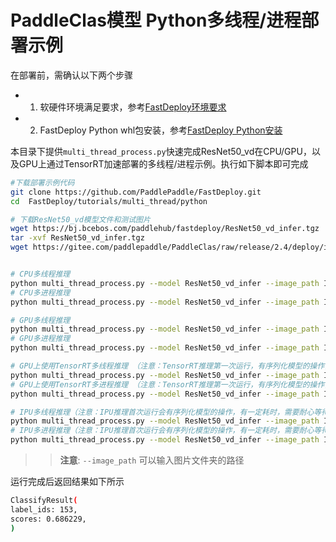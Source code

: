 # PaddleClas模型 Python多线程/进程部署示例

在部署前，需确认以下两个步骤

- 1. 软硬件环境满足要求，参考[FastDeploy环境要求](../../../docs/cn/build_and_install/download_prebuilt_libraries.md)  
- 2. FastDeploy Python whl包安装，参考[FastDeploy Python安装](../../../docs/cn/build_and_install/download_prebuilt_libraries.md)

本目录下提供`multi_thread_process.py`快速完成ResNet50_vd在CPU/GPU，以及GPU上通过TensorRT加速部署的多线程/进程示例。执行如下脚本即可完成


```bash
#下载部署示例代码
git clone https://github.com/PaddlePaddle/FastDeploy.git
cd  FastDeploy/tutorials/multi_thread/python

# 下载ResNet50_vd模型文件和测试图片
wget https://bj.bcebos.com/paddlehub/fastdeploy/ResNet50_vd_infer.tgz
tar -xvf ResNet50_vd_infer.tgz
wget https://gitee.com/paddlepaddle/PaddleClas/raw/release/2.4/deploy/images/ImageNet/ILSVRC2012_val_00000010.jpeg


# CPU多线程推理
python multi_thread_process.py --model ResNet50_vd_infer --image_path ILSVRC2012_val_00000010.jpeg --device cpu --topk 1 --thread_num 1
# CPU多进程推理
python multi_thread_process.py --model ResNet50_vd_infer --image_path ILSVRC2012_val_00000010.jpeg --device cpu --topk 1 --use_multi_process True --process_num 1

# GPU多线程推理
python multi_thread_process.py --model ResNet50_vd_infer --image_path ILSVRC2012_val_00000010.jpeg --device gpu --topk 1 --thread_num 1
# GPU多进程推理
python multi_thread_process.py --model ResNet50_vd_infer --image_path ILSVRC2012_val_00000010.jpeg --device gpu --topk 1 --use_multi_process True --process_num 1

# GPU上使用TensorRT多线程推理 （注意：TensorRT推理第一次运行，有序列化模型的操作，有一定耗时，需要耐心等待）
python multi_thread_process.py --model ResNet50_vd_infer --image_path ILSVRC2012_val_00000010.jpeg --device gpu --use_trt True --topk 1 --thread_num 1
# GPU上使用TensorRT多进程推理 （注意：TensorRT推理第一次运行，有序列化模型的操作，有一定耗时，需要耐心等待）
python multi_thread_process.py --model ResNet50_vd_infer --image_path ILSVRC2012_val_00000010.jpeg --device gpu --use_trt True --topk 1 --use_multi_process True --process_num 1

# IPU多线程推理（注意：IPU推理首次运行会有序列化模型的操作，有一定耗时，需要耐心等待）
python multi_thread_process.py --model ResNet50_vd_infer --image_path ILSVRC2012_val_00000010.jpeg --device ipu --topk 1 --thread_num 1
# IPU多进程推理（注意：IPU推理首次运行会有序列化模型的操作，有一定耗时，需要耐心等待）
python multi_thread_process.py --model ResNet50_vd_infer --image_path ILSVRC2012_val_00000010.jpeg --device ipu --topk 1 --use_multi_process True --process_num 1
```
>> **注意**: `--image_path` 可以输入图片文件夹的路径

运行完成后返回结果如下所示
```bash
ClassifyResult(
label_ids: 153,
scores: 0.686229,
)
```
